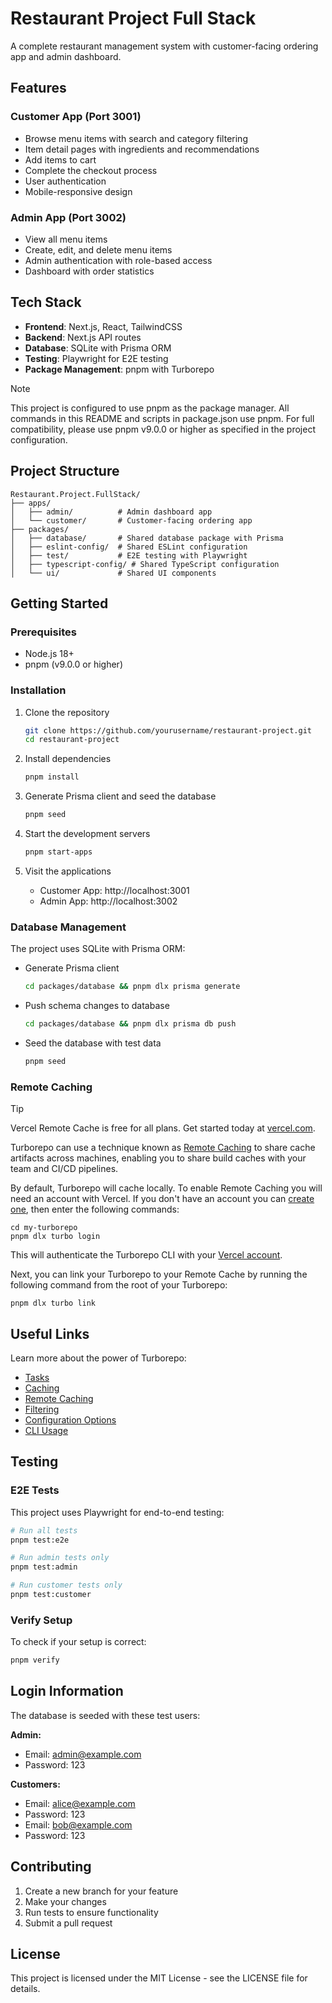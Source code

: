 # Restaurant Project Full Stack

A complete restaurant management system with customer-facing ordering app and admin dashboard.

## Features

### Customer App (Port 3001)
- Browse menu items with search and category filtering
- Item detail pages with ingredients and recommendations
- Add items to cart
- Complete the checkout process
- User authentication
- Mobile-responsive design

### Admin App (Port 3002)
- View all menu items
- Create, edit, and delete menu items
- Admin authentication with role-based access
- Dashboard with order statistics

## Tech Stack

- **Frontend**: Next.js, React, TailwindCSS
- **Backend**: Next.js API routes
- **Database**: SQLite with Prisma ORM
- **Testing**: Playwright for E2E testing
- **Package Management**: pnpm with Turborepo

> [!NOTE]
> This project is configured to use pnpm as the package manager. All commands in this README and scripts in package.json use pnpm. For full compatibility, please use pnpm v9.0.0 or higher as specified in the project configuration.

## Project Structure

```
Restaurant.Project.FullStack/
├── apps/
│   ├── admin/          # Admin dashboard app
│   └── customer/       # Customer-facing ordering app
├── packages/
│   ├── database/       # Shared database package with Prisma
│   ├── eslint-config/  # Shared ESLint configuration
│   ├── test/           # E2E testing with Playwright
│   ├── typescript-config/ # Shared TypeScript configuration
│   └── ui/             # Shared UI components
```

## Getting Started

### Prerequisites

- Node.js 18+
- pnpm (v9.0.0 or higher)

### Installation

1. Clone the repository
   ```bash
   git clone https://github.com/yourusername/restaurant-project.git
   cd restaurant-project
   ```

2. Install dependencies
   ```bash
   pnpm install
   ```

3. Generate Prisma client and seed the database
   ```bash
   pnpm seed
   ```

4. Start the development servers
   ```bash
   pnpm start-apps
   ```

5. Visit the applications
   - Customer App: http://localhost:3001
   - Admin App: http://localhost:3002

### Database Management

The project uses SQLite with Prisma ORM:

- Generate Prisma client
  ```bash
  cd packages/database && pnpm dlx prisma generate
  ```

- Push schema changes to database
  ```bash
  cd packages/database && pnpm dlx prisma db push
  ```

- Seed the database with test data
  ```bash
  pnpm seed
  ```

### Remote Caching

> [!TIP]
> Vercel Remote Cache is free for all plans. Get started today at [vercel.com](https://vercel.com/signup?/signup?utm_source=remote-cache-sdk&utm_campaign=free_remote_cache).

Turborepo can use a technique known as [Remote Caching](https://turborepo.com/docs/core-concepts/remote-caching) to share cache artifacts across machines, enabling you to share build caches with your team and CI/CD pipelines.

By default, Turborepo will cache locally. To enable Remote Caching you will need an account with Vercel. If you don't have an account you can [create one](https://vercel.com/signup?utm_source=turborepo-examples), then enter the following commands:

```
cd my-turborepo
pnpm dlx turbo login
```

This will authenticate the Turborepo CLI with your [Vercel account](https://vercel.com/docs/concepts/personal-accounts/overview).

Next, you can link your Turborepo to your Remote Cache by running the following command from the root of your Turborepo:

```
pnpm dlx turbo link
```

## Useful Links

Learn more about the power of Turborepo:

- [Tasks](https://turborepo.com/docs/crafting-your-repository/running-tasks)
- [Caching](https://turborepo.com/docs/crafting-your-repository/caching)
- [Remote Caching](https://turborepo.com/docs/core-concepts/remote-caching)
- [Filtering](https://turborepo.com/docs/crafting-your-repository/running-tasks#using-filters)
- [Configuration Options](https://turborepo.com/docs/reference/configuration)
- [CLI Usage](https://turborepo.com/docs/reference/command-line-reference)

## Testing

### E2E Tests

This project uses Playwright for end-to-end testing:

```bash
# Run all tests
pnpm test:e2e

# Run admin tests only
pnpm test:admin

# Run customer tests only
pnpm test:customer
```

### Verify Setup

To check if your setup is correct:

```bash
pnpm verify
```

## Login Information

The database is seeded with these test users:

**Admin:**
- Email: admin@example.com
- Password: 123

**Customers:**
- Email: alice@example.com
- Password: 123
- Email: bob@example.com
- Password: 123

## Contributing

1. Create a new branch for your feature
2. Make your changes
3. Run tests to ensure functionality
4. Submit a pull request

## License

This project is licensed under the MIT License - see the LICENSE file for details.
